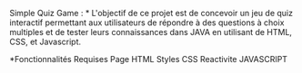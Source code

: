 Simple Quiz Game :
     * L'objectif de ce projet est de concevoir un jeu de quiz interactif permettant aux utilisateurs de répondre à des questions à choix multiples et de tester leurs connaissances dans JAVA en utilisant de HTML, CSS, et 
      Javascript.

      
*Fonctionnalités Requises
      Page HTML 
      Styles CSS
      Reactivite JAVASCRIPT




​ 

